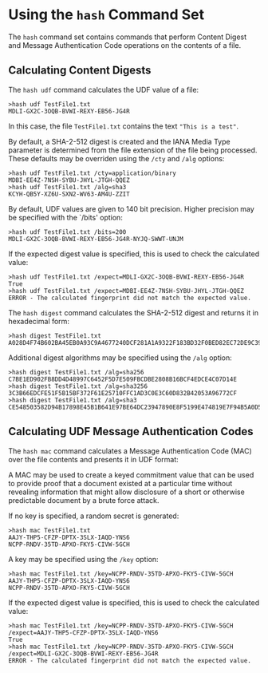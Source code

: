 # Using the `hash` Command Set

The `hash` command set contains commands that perform Content Digest and 
Message Authentication Code operations on the contents of a file.

## Calculating Content Digests

The `hash udf`  command calculates the UDF value of a file:


````
>hash udf TestFile1.txt
MDLI-GX2C-3OQB-BVWI-REXY-EB56-JG4R
````

In this case, the file `TestFile1.txt` contains the text `"This is a test"`.

By default, a SHA-2-512 digest is created and the IANA Media Type parameter is
determined from the file extension of the file being processed. These defaults
may be overriden using the `/cty` and `/alg` options:


````
>hash udf TestFile1.txt /cty=application/binary
MDBI-EE4Z-7NSH-SYBU-JHYL-JTGH-QQEZ
>hash udf TestFile1.txt /alg=sha3
KCYH-QB5Y-XZ6U-SXN2-WV63-AM4U-ZZIT
````

By default, UDF values are given to 140 bit precision. Higher precision may be
specified with the `/bits' option:


````
>hash udf TestFile1.txt /bits=200
MDLI-GX2C-3OQB-BVWI-REXY-EB56-JG4R-NYJQ-SWWT-UNJM
````

If the expected digest value is specified, this is used to check the calculated value:


````
>hash udf TestFile1.txt /expect=MDLI-GX2C-3OQB-BVWI-REXY-EB56-JG4R
True
>hash udf TestFile1.txt /expect=MDBI-EE4Z-7NSH-SYBU-JHYL-JTGH-QQEZ
ERROR - The calculated fingerprint did not match the expected value.
````

The `hash digest`  command calculates the SHA-2-512 digest and
returns it in hexadecimal form:


````
>hash digest TestFile1.txt
A028D4F74B602BA45EB0A93C9A4677240DCF281A1A9322F183BD32F0BED82EC72DE9C3957B2F4C9A1CCF7ED14F85D73498DF38017E703D47EBB9F0B3BF116F69
````

Additional digest algorithms may be specified using the `/alg` option:


````
>hash digest TestFile1.txt /alg=sha256
C7BE1ED902FB8DD4D48997C6452F5D7E509FBCDBE2808B16BCF4EDCE4C07D14E
>hash digest TestFile1.txt /alg=sha3256
3C3B66EDCFE51F5B15BF372F61E25710FFC1AD3C0E3C60D832B42053A96772CF
>hash digest TestFile1.txt /alg=sha3
CE548503582D94B17898E45B1B641E97BE64DC23947890E8F5199E474819E7F94B5A0D55B41D2CCC01D0C37C978F1F2523BD294B7E282E36E20C39C84CC2730E
````

## Calculating UDF Message Authentication Codes

The `hash mac` command calculates a Message Authentication Code (MAC)
over the file contents and presents it in UDF format:

A MAC may be used to create a keyed commitment value that can be used to provide
proof that a document existed at a particular time without revealing information 
that might allow disclosure of a short or otherwise predictable document by a 
brute force attack.

If no key is specified, a random secret is generated:


````
>hash mac TestFile1.txt
AAJY-THP5-CFZP-DPTX-3SLX-IAQD-YNS6
NCPP-RNDV-35TD-APXO-FKY5-CIVW-5GCH
````

A key may be specified using the `/key` option:


````
>hash mac TestFile1.txt /key=NCPP-RNDV-35TD-APXO-FKY5-CIVW-5GCH
AAJY-THP5-CFZP-DPTX-3SLX-IAQD-YNS6
NCPP-RNDV-35TD-APXO-FKY5-CIVW-5GCH
````

If the expected digest value is specified, this is used to check the calculated value:



````
>hash mac TestFile1.txt /key=NCPP-RNDV-35TD-APXO-FKY5-CIVW-5GCH /expect=AAJY-THP5-CFZP-DPTX-3SLX-IAQD-YNS6
True
>hash mac TestFile1.txt /key=NCPP-RNDV-35TD-APXO-FKY5-CIVW-5GCH /expect=MDLI-GX2C-3OQB-BVWI-REXY-EB56-JG4R
ERROR - The calculated fingerprint did not match the expected value.
````


